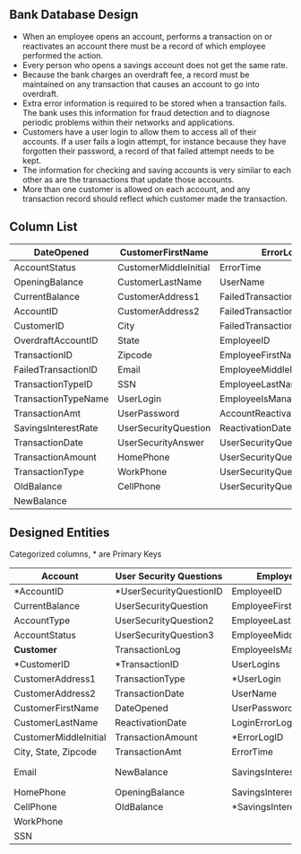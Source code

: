 ## Bank Database Design

- When an employee opens an account, performs a transaction on or reactivates an account there must be a record of which employee performed the action.
- Every person who opens a savings account does not get the same rate.
- Because the bank charges an overdraft fee, a record must be maintained on any transaction that causes an account to go into overdraft.
- Extra error information is required to be stored when a transaction fails.  The bank uses this information for fraud detection and to diagnose periodic problems within their networks and applications.
- Customers have a user login to allow them to access all of their accounts. If a user fails a login attempt, for instance because they have forgotten their password, a record of that failed attempt needs to be kept.
- The information for checking and saving accounts is very similar to each other as are the transactions that update those accounts.
- More than one customer is allowed on each account, and any transaction record should reflect which customer made the transaction.

## Column List

| DateOpened | CustomerFirstName | ErrorLogID |
| --- | --- | --- |
| AccountStatus | CustomerMiddleInitial | ErrorTime |
| OpeningBalance | CustomerLastName | UserName |
| CurrentBalance | CustomerAddress1 | FailedTransactionErrorID |
| AccountID | CustomerAddress2 | FailedTransactionXML |
| CustomerID | City | FailedTransactionErrorTime |
| OverdraftAccountID | State | EmployeeID |
| TransactionID | Zipcode | EmployeeFirstName |
| FailedTransactionID | Email | EmployeeMiddleInitial |
| TransactionTypeID | SSN | EmployeeLastName |
| TransactionTypeName | UserLogin | EmployeeIsManager |
| TransactionAmt | UserPassword | AccountReactivationLogID |
| SavingsInterestRate | UserSecurityQuestion | ReactivationDate   |
| TransactionDate | UserSecurityAnswer | UserSecurityQuestion2 |
| TransactionAmount | HomePhone   | UserSecurityQuestionAnswer2 |
| TransactionType | WorkPhone | UserSecurityQuestion3 |
| OldBalance | CellPhone | UserSecurityQuestionAnswer3 |
| NewBalance |   |   |


## Designed Entities

Categorized columns, \* are Primary Keys

| **Account** | **User Security Questions** | **Employee** | **Transaction Type** |
| --- | --- | --- | --- |
| \*AccountID | \*UserSecurityQuestionID | EmployeeID   | \*TransactionTypeID |
| CurrentBalance | UserSecurityQuestion | EmployeeFirstName   | TransactionTypeName |
| AccountType | UserSecurityQuestion2 | EmployeeLastName   | AccountReactivationLogID |
| AccountStatus | UserSecurityQuestion3 | EmployeeMiddleInitial   | **UserSecurityAnswers** |
| **Customer** | TransactionLog | EmployeeIsManager   | \*UserAnswerID |
| \*CustomerID | \*TransactionID | UserLogins | UserSecurityQuestionAnswer |
| CustomerAddress1 | TransactionType | \*UserLogin | UserSecurityQuestionAnswer2   |
| CustomerAddress2 | TransactionDate | UserName   | UserSecurityQuestionAnswer3 |
| CustomerFirstName | DateOpened | UserPassword   | **Over Draft Log** |
| CustomerLastName | ReactivationDate | LoginErrorLog | OverdraftAccountID |
| CustomerMiddleInitial | TransactionAmount | \*ErrorLogID   | **Failed Transaction Log** |
| City, State, Zipcode | TransactionAmt | ErrorTime | \*FailedTransactionID   |
| Email | NewBalance | SavingsInterestRates | FailedTransactionXML, ErrorTime |
| HomePhone | OpeningBalance | SavingsInterestRateID   | **Failed Transaction Error Type** |
| CellPhone | OldBalance | \*SavingsInterestRate | \*FailedTransactionErrorID |
| WorkPhone |   |   | FailedTransactionErrorTime |
| SSN |   |   |   |
